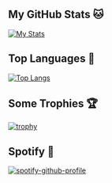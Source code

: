 ## My GitHub Stats 🐱
[![My Stats](https://github-readme-stats.vercel.app/api?username=MelidaZ&theme=react&show_icons=true&hide_border=true&title_color=2c98ff&icon_color=2c98ff&bg_color=0d1117)](#)

## Top Languages 🎲
[![Top Langs](https://github-readme-stats.vercel.app/api/top-langs/?username=MelidaZ&layout=compact&theme=react&show_icons=true&hide_border=true&title_color=2c98ff&icon_color=2c98ff&bg_color=0d1117)](#)

## Some Trophies 🏆
[![trophy](https://github-profile-trophy.vercel.app/?username=MelidaZ&theme=discord)](#)

## Spotify 🎵
[![spotify-github-profile](https://spotify-github-profile.vercel.app/api/view?uid=217hsdjy2blc65cp43gbq5ini&cover_image=true&theme=compact)](https://github.com/kittinan/spotify-github-profile)
